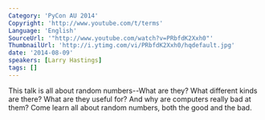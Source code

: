 ```yaml
---
Category: 'PyCon AU 2014'
Copyright: 'http://www.youtube.com/t/terms'
Language: 'English'
SourceUrl: '"http://www.youtube.com/watch?v=PRbfdK2Xxh0"'
ThumbnailUrl: 'http://i.ytimg.com/vi/PRbfdK2Xxh0/hqdefault.jpg'
date: '2014-08-09'
speakers: [Larry Hastings]
tags: []
---
```

This talk is all about random numbers--What are they? What different kinds are there?  What are they useful for?  And why are computers really bad at them?  Come learn all about random numbers, both the good and the bad.